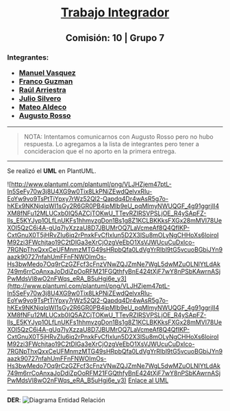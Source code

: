 <h1 align="center"><u>Trabajo Integrador</u></h1>

<h2 align="center">
Comisión: 10 | Grupo 7
</h2>

<h3>
Integrantes:
    <ul>
        <li><a target="_blank" href="https://github.com/Manu-Vz">Manuel Vasquez</a></li>
        <li><a target="_blank" href="https://www.github.com">Franco Guzman</a></li>
        <li><a target="_blank" href="https://github.com/ulrra2023">Raúl Arriestra</a></li>
        <li><a target="_blank" href="https://www.github.com">Julio Silvero</a></li>
        <li><a target="_blank" href="https://github.com/mateoaldeco27">Mateo Aldeco</a></li>
        <li><a target="_blank" href="https://www.github.com">Augusto Rosso</a></li>
    </ul>
</h3>

---

> NOTA: Intentamos comunicarnos con Augusto Rosso pero no hubo respuesta. Lo agregamos a la lista de integrantes pero tener a concideracion que el no aporto en la primera entrega.

---

Se realizó el **UML** en PlantUML.
<!-- //www.plantuml.com/plantuml/png/VLJHZjem47ptL-In5SeFy70w3j8U4XG9w0Tix8LkPNiZEwdQelvxRIu-EoYw9vo9TsPtTiYpxy7rWz52Ql2-Qapdq4Dr4wAsR5g7o-hKEx9NKNjqlqWI1sGy2R6GR0PB4jpMIb9eU_pqMImyNWUQGF_4g91ggrjII4XM8fNFu12MLUCxb0IQ5AZCjTOKwU_TTevRZIRSVPSLjOE_R4ySApFZ-lls_E5KYJyp1OLfLnUKFs1hhmvzgDon1Bs1g8Z1KCLBKKksFXGx28mMVI78UeXOl5QzC6i4A-gUq7IyXzzaU8D7JBUMrOQ7LaVcmeAf8Q4QfIKP-CxtGnuX0T5jHRvZIu6iq2rPnxkFvCfIxlun5D2X3lSu8mOLyNgCHHoXs6loiroIM92zi3FWchjtao19C2tDlGa3eXrCjOzgVeEbO1XsVJWUcuCuDxlco-7RGNpThxQxxCeUFMnmzMTG49sHRpbQfa0LdVgYrRIbl9tG5vcuoBGbiJYn9aazk90727nfahUmFFnFNWOlmOs-Hs3bwMedo7Oq9rCzGZFcf3cFnzVNwZQJZmNe7WgL5dwMZuOLNIYtLdAk749m6rrCoAnxaJoDdiZpOoRFM21FGQthfyBnE424tXjF7wY8nPSbKAwrnASjPwMdsVI8wO2nFWqs_eRA_B5uHgi6e_y3
-->
![http://www.plantuml.com/plantuml/png/VLJHZjem47ptL-In5SeFy70w3j8U4XG9w0Tix8LkPNiZEwdQelvxRIu-EoYw9vo9TsPtTiYpxy7rWz52Ql2-Qapdq4Dr4wAsR5g7o-hKEx9NKNjqlqWI1sGy2R6GR0PB4jpMIb9eU_pqMImyNWUQGF_4g91ggrjII4XM8fNFu12MLUCxb0IQ5AZCjTOKwU_TTevRZIRSVPSLjOE_R4ySApFZ-lls_E5KYJyp1OLfLnUKFs1hhmvzgDon1Bs1g8Z1KCLBKKksFXGx28mMVI78UeXOl5QzC6i4A-gUq7IyXzzaU8D7JBUMrOQ7LaVcmeAf8Q4QfIKP-CxtGnuX0T5jHRvZIu6iq2rPnxkFvCfIxlun5D2X3lSu8mOLyNgCHHoXs6loiroIM92zi3FWchjtao19C2tDlGa3eXrCjOzgVeEbO1XsVJWUcuCuDxlco-7RGNpThxQxxCeUFMnmzMTG49sHRpbQfa0LdVgYrRIbl9tG5vcuoBGbiJYn9aazk90727nfahUmFFnFNWOlmOs-Hs3bwMedo7Oq9rCzGZFcf3cFnzVNwZQJZmNe7WgL5dwMZuOLNIYtLdAk749m6rrCoAnxaJoDdiZpOoRFM21FGQthfyBnE424tXjF7wY8nPSbKAwrnASjPwMdsVI8wO2nFWqs_eRA_B5uHgi6e_y3](http://www.plantuml.com/plantuml/png/VLJHZjem47ptL-In5SeFy70w3j8U4XG9w0Tix8LkPNiZEwdQelvxRIu-EoYw9vo9TsPtTiYpxy7rWz52Ql2-Qapdq4Dr4wAsR5g7o-hKEx9NKNjqlqWI1sGy2R6GR0PB4jpMIb9eU_pqMImyNWUQGF_4g91ggrjII4XM8fNFu12MLUCxb0IQ5AZCjTOKwU_TTevRZIRSVPSLjOE_R4ySApFZ-lls_E5KYJyp1OLfLnUKFs1hhmvzgDon1Bs1g8Z1KCLBKKksFXGx28mMVI78UeXOl5QzC6i4A-gUq7IyXzzaU8D7JBUMrOQ7LaVcmeAf8Q4QfIKP-CxtGnuX0T5jHRvZIu6iq2rPnxkFvCfIxlun5D2X3lSu8mOLyNgCHHoXs6loiroIM92zi3FWchjtao19C2tDlGa3eXrCjOzgVeEbO1XsVJWUcuCuDxlco-7RGNpThxQxxCeUFMnmzMTG49sHRpbQfa0LdVgYrRIbl9tG5vcuoBGbiJYn9aazk90727nfahUmFFnFNWOlmOs-Hs3bwMedo7Oq9rCzGZFcf3cFnzVNwZQJZmNe7WgL5dwMZuOLNIYtLdAk749m6rrCoAnxaJoDdiZpOoRFM21FGQthfyBnE424tXjF7wY8nPSbKAwrnASjPwMdsVI8wO2nFWqs_eRA_B5uHgi6e_y3)
[Enlace al UML](http://www.plantuml.com/plantuml/png/VLJHZjem47ptL-In5SeFy70w3j8U4XG9w0Tix8LkPNiZEwdQelvxRIu-EoYw9vo9TsPtTiYpxy7rWz52Ql2-Qapdq4Dr4wAsR5g7o-hKEx9NKNjqlqWI1sGy2R6GR0PB4jpMIb9eU_pqMImyNWUQGF_4g91ggrjII4XM8fNFu12MLUCxb0IQ5AZCjTOKwU_TTevRZIRSVPSLjOE_R4ySApFZ-lls_E5KYJyp1OLfLnUKFs1hhmvzgDon1Bs1g8Z1KCLBKKksFXGx28mMVI78UeXOl5QzC6i4A-gUq7IyXzzaU8D7JBUMrOQ7LaVcmeAf8Q4QfIKP-CxtGnuX0T5jHRvZIu6iq2rPnxkFvCfIxlun5D2X3lSu8mOLyNgCHHoXs6loiroIM92zi3FWchjtao19C2tDlGa3eXrCjOzgVeEbO1XsVJWUcuCuDxlco-7RGNpThxQxxCeUFMnmzMTG49sHRpbQfa0LdVgYrRIbl9tG5vcuoBGbiJYn9aazk90727nfahUmFFnFNWOlmOs-Hs3bwMedo7Oq9rCzGZFcf3cFnzVNwZQJZmNe7WgL5dwMZuOLNIYtLdAk749m6rrCoAnxaJoDdiZpOoRFM21FGQthfyBnE424tXjF7wY8nPSbKAwrnASjPwMdsVI8wO2nFWqs_eRA_B5uHgi6e_y3)

---

**DER**:
![Diagrama Entidad Relación](https://github.com/Manu-Vz/Trabajado-Integrador/assets/127221487/519cec40-c72a-4b64-8085-16287d7cf9d3)
